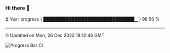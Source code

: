 ### Hi there 👋

⏳ Year progress { █████████████████████████████▁ } 98.56 %

---

⏰ Updated on Mon, 26 Dec 2022 18:12:46 GMT

![Progress Bar CI](https://github.com/liununu/liununu/workflows/Progress%20Bar%20CI/badge.svg)
